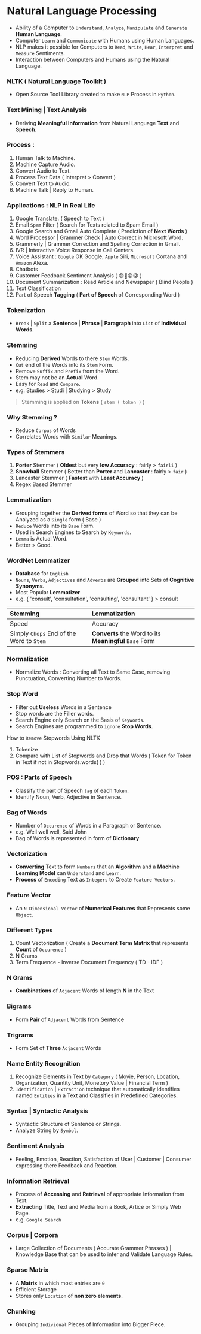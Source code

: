 # Natural Language Processing

- Ability of a Computer to `Understand`, `Analyze`, `Manipulate` and `Generate` **Human Language**.
- Computer `Learn` and `Communicate` with Humans using Human Languages.
- NLP makes it possible for Computers to `Read`, `Write`, `Hear`, `Interpret` and `Measure` Sentiments. 
- Interaction between Computers and Humans using the Natural Language.

### NLTK ( Natural Language Toolkit ) 
- Open Source Tool Library created to make `NLP` Process in `Python`.

### Text Mining | Text Analysis 
- Deriving **Meaningful Information** from Natural Language **Text** and **Speech**.

### Process :

1. Human Talk to Machine.
2. Machine Capture Audio.
3. Convert Audio to Text.
4. Process Text Data ( Interpret > Convert )
5. Convert Text to Audio.
6. Machine Talk | Reply to Human.

### Applications : NLP in Real Life

1. Google Translate. ( Speech to Text )
2. Email `Spam` Filter ( Search for Texts related to Spam Email )
3. Google Search and Gmail Auto Complete ( Prediction of **Next Words** ) 
4. Word Processor | Grammer Check | Auto Correct in Microsoft Word. 
5. Grammerly | Grammer Correction and Spelling Correction in Gmail.
6. IVR | Interactive Voice Response in Call Centers.
7. Voice Assistant : `Google` OK Google, `Apple` Siri, `Microsoft` Cortana and `Amazon` Alexa.
8. Chatbots
9. Customer Feedback Sentiment Analysis ( 😊🙂😔😡 )
10. Document Summarization : Read Article and Newspaper ( Blind People )
11. Text Classification
12. Part of Speech **Tagging** ( **Part of Speech** of Corresponding Word )

### Tokenization
- `Break` | `Split` a **Sentence** | **Phrase** | **Paragraph** into `List` of **Individual Words**.

### Stemming 
- Reducing **Derived** Words to there `Stem` Words.
- `Cut` end of the Words into its `Stem` Form.
- Remove `Suffix` and `Prefix` from the Word.
- Stem may not be an **Actual** Word.
- Easy for `Read` and `Compare`.
- e.g. Studies > Studi | Studying > Study

> Stemming is applied on **Tokens** ( `stem ( token )` ) 

### Why Stemming ?
- Reduce `Corpus` of Words
- Correlates Words with `Similar` Meanings.

### Types of Stemmers
1. **Porter** Stemmer ( **Oldest** but very **low Accuracy** : fairly > `fairli` )
2. **Snowball** Stemmer ( Better than **Porter** and **Lancaster** : fairly > `fair` )
3. Lancaster Stemmer ( **Fastest** with **Least Accuracy** )
4. Regex Based Stemmer

### Lemmatization
- Grouping together the **Derived forms** of Word so that they can be Analyzed as a `Single` form ( Base )
- `Reduce` Words into its `Base` Form.
- Used in Search Engines to Search by `Keywords`.
- `Lemma` is Actual Word.
- Better > Good.

### WordNet Lemmatizer
- **Database** for `English`
- `Nouns`, `Verbs`, `Adjectives` and `Adverbs` are **Grouped** into Sets of **Cognitive Synonyms**. 
- Most Popular **Lemmatizer**
- e.g. { 'consult', 'consultation', 'consulting', 'consultant' } > consult

Stemming | Lemmatization
:--- | :---
Speed | Accuracy
Simply `Chops` End of the Word to `Stem` | **Converts** the Word to its **Meaningful** `Base` Form

### Normalization
- Normalize Words : Converting all Text to Same Case, removing Punctuation, Converting Number to Words.

### Stop Word
- Filter out **Useless** Words in a Sentence
- Stop words are the Filler words.
- Search Engine only Search on the Basis of `Keywords`.
- Search Engines are programmed to `ignore` **Stop Words**.

How to `Remove` Stopwords
Using NLTK
1. Tokenize 
2. Compare with List of Stopwords and Drop that Words ( Token for Token in Text if not in Stopwords.words( ) ) 

### POS : Parts of Speech
- Classify the part of Speech `tag` of each `Token`.
- Identify Noun, Verb, Adjective in Sentence.

### Bag of Words
- Number of `Occurence` of Words in a Paragraph or Sentence.
- e.g. Well well well, Said John
- Bag of Words is represented in form of **Dictionary** 

### Vectorization
- **Converting** Text to form `Numbers` that an **Algorithm** and a **Machine Learning Model** can `Understand` and `Learn`.
- **Process** of `Encoding` Text as `Integers` to Create `Feature Vectors`.

### Feature Vector
- An `N Dimensional Vector` of **Numerical Features** that Represents some `Object`.

### Different Types
1. Count Vectorization ( Create a **Document Term Matrix**   that represents **Count** of `Occurence` )
2. N Grams
3. Term Frequence - Inverse Document Frequency ( TD - IDF ) 

### N Grams
- **Combinations** of `Adjacent` Words of length **N** in the Text

### Bigrams
- Form **Pair** of `Adjacent` Words from Sentence

### Trigrams
- Form Set of **Three** `Adjacent` Words

### Name Entity Recognition
1. Recognize Elements in Text by `Category` ( Movie, Person, Location, Organization, Quantity Unit, Monetory Value | Financial Term )
2. `Identification` | `Extraction` technique that automatically identifies named `Entities` in a Text and Classifies in Predefined Categories.

### Syntax | Syntactic Analysis
- Syntactic Structure of Sentence or Strings.
- Analyze String by `Symbol`. 

### Sentiment Analysis
- Feeling, Emotion, Reaction, Satisfaction of User | Customer | Consumer expressing there Feedback and Reaction.

### Information Retrieval
- Process of **Accessing** and **Retrieval** of appropriate Information  from Text.
- **Extracting** Title, Text and Media from a Book, Artice or Simply Web Page.
- e.g. `Google Search`

### Corpus | Corpora
- Large Collection of Documents ( Accurate Grammer Phrases ) | Knowledge Base that can be used to infer and Validate Language Rules.

### Sparse Matrix
- A **Matrix** in which most entries are `0`
- Efficient Storage
- Stores only `Location` of **non zero elements**.

### Chunking
- Grouping `Individual` Pieces of Information into Bigger Piece.
